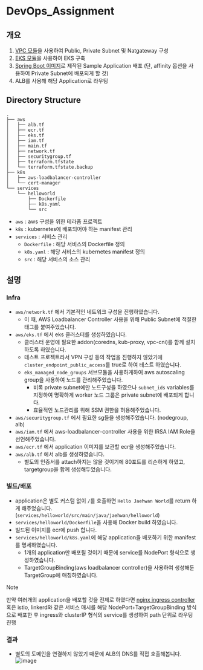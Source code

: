# DevOps_Assignment
## 개요
1. [VPC 모듈](https://registry.terraform.io/modules/terraform-aws-modules/vpc/aws/latest)을 사용하여 Public, Private Subnet 및 Natgateway 구성
2. [EKS 모듈](https://registry.terraform.io/modules/terraform-aws-modules/eks/aws/latest)을 사용하여 EKS 구축
3. [Spring Boot 이미지](https://spring.io/guides/gs/spring-boot-docker)로 제작된 Sample Application 배포 (단, affinity 옵션을 사용하여 Private Subnet에 배포되게 할 것)
4. ALB를 사용해 해당 Application로 라우팅

## Directory Structure
```
.
├── aws
│   ├── alb.tf
│   ├── ecr.tf
│   ├── eks.tf
│   ├── iam.tf
│   ├── main.tf
│   ├── network.tf
│   ├── securitygroup.tf
│   ├── terraform.tfstate
│   └── terraform.tfstate.backup
├── k8s
│   ├── aws-loadbalancer-controller
│   └── cert-manager
└── services
    └── helloworld
        ├── Dockerfile
        ├── k8s.yaml
        └── src
```
* `aws` : aws 구성을 위한 테라폼 프로젝트
* `k8s` : kubernetes에 배포되어야 하는 manifest 관리
* `services` : 서비스 관리
  * `Dockerfile` : 해당 서비스의 Dockerfile 정의
  * `k8s.yaml` : 해당 서비스의 kubernetes manifest 정의
  * `src` : 해당 서비스의 소스 관리
 
## 설명
### Infra
* `aws/network.tf` 에서 기본적인 네트워크 구성을 진행하였습니다.
  * 이 때, AWS Loadbalancer Controller 사용을 위해 Public Subnet에 적절한 태그를 붙여주었습니다.
* `aws/eks.tf` 에서 eks 클러스터를 생성하였습니다.
  * 클러스터 운영에 필요한 addon(coredns, kub-proxy, vpc-cni)를 함께 설치하도록 하였습니다.
  * 테스트 프로젝트라서 VPN 구성 등의 작업을 진행하지 않았기에 `cluster_endpoint_public_access`를 true로 하여 테스트 하였습니다.
  * `eks_managed_node_groups` 서브모듈을 사용하게하여 aws autoscaling group을 사용하여 노드를 관리해주었습니다.
    * 비록 private subnet에만 노드구성을 하였으나 `subnet_ids` variables를 지정하여 명확하게 worker 노드 그룹은 private subnet에 배포되게 합니다.
    * 효율적인 노드관리를 위해 SSM 권한을 허용해주었습니다.
* `aws/securitygroup.tf` 에서 필요한 sg들을 생성해주었습니다. (nodegroup, alb)
* `aws/iam.tf` 에서 aws-loadbalancer-controller 사용을 위한 IRSA IAM Role을 선언해주었습니다.
* `aws/ecr.tf` 에서 application 이미지를 보관할 ecr을 생성해주었습니다.
* `aws/alb.tf` 에서 alb를 생성하였습니다.
  * 별도의 인증서를 attach하지는 않을 것이기에 80포트를 리슨하게 하였고, targetgroup을 함께 생성해두었습니다.

### 빌드/배포
* application은 별도 커스텀 없이 `/`를 호출하면 `Hello Jaehwan World`를 return 하게 해주었습니다. (`services/helloworld/src/main/java/jaehwan/helloworld`)
* `services/helloworld/Dockerfile`을 사용해 Docker build 하였습니다.
* 빌드된 이미지를 ecr에 push 합니다.
* `services/helloworld/k8s.yaml`에 해당 application을 배포하기 위한 manifest를 명세하였습니다.
  * 1개의 application만 배포될 것이기 때문에 service를 NodePort 형식으로 생성하였습니다.
  * TargetGroupBinding(aws loadbalancer controller)을 사용하여 생성해둔 TargetGroup에 매칭하였습니다.

> [!NOTE]
> 만약 여러개의 application을 배포할 것을 전제로 하였다면
> [nginx ingress controller](https://docs.nginx.com/nginx-ingress-controller/) 혹은 istio, linkerd와 같은 서비스 매시를 해당 NodePort+TargetGroupBinding 방식으로 배포한 후
> ingress와 clusterIP 형식의 service를 생성하여 path 단위로 라우팅 진행

### 결과
* 별도의 도메인을 연결하지 않았기 때문에 ALB의 DNS를 직접 호출해봅니다.
![image](https://github.com/user-attachments/assets/8ca3bf82-f956-48a5-bb59-87c5fd44d321)

